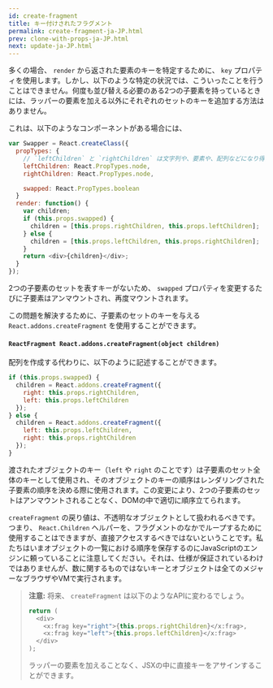 ```yaml
---
id: create-fragment
title: キー付けされたフラグメント
permalink: create-fragment-ja-JP.html
prev: clone-with-props-ja-JP.html
next: update-ja-JP.html
---
```


多くの場合、 `render` から返された要素のキーを特定するために、 `key` プロパティを使用します。しかし、以下のような特定の状況では、こういったことを行うことはできません。何度も並び替える必要のある2つの子要素を持っているときには、ラッパーの要素を加える以外にそれぞれのセットのキーを追加する方法はありません。

これは、以下のようなコンポーネントがある場合には、

```js
var Swapper = React.createClass({
  propTypes: {
    // `leftChildren` と `rightChildren` は文字列や、要素や、配列などになり得ます。
    leftChildren: React.PropTypes.node,
    rightChildren: React.PropTypes.node,

    swapped: React.PropTypes.boolean
  }
  render: function() {
    var children;
    if (this.props.swapped) {
      children = [this.props.rightChildren, this.props.leftChildren];
    } else {
      children = [this.props.leftChildren, this.props.rightChildren];
    }
    return <div>{children}</div>;
  }
});
```

2つの子要素のセットを表すキーがないため、 `swapped` プロパティを変更するたびに子要素はアンマウントされ、再度マウントされます。

この問題を解決するために、子要素のセットのキーを与える `React.addons.createFragment` を使用することができます。

#### `ReactFragment React.addons.createFragment(object children)`

配列を作成する代わりに、以下のように記述することができます。

```js
if (this.props.swapped) {
  children = React.addons.createFragment({
    right: this.props.rightChildren,
    left: this.props.leftChildren
  });
} else {
  children = React.addons.createFragment({
    left: this.props.leftChildren,
    right: this.props.rightChildren
  });
}
```

渡されたオブジェクトのキー（`left` や `right` のことです）は子要素のセット全体のキーとして使用され、そのオブジェクトのキーの順序はレンダリングされた子要素の順序を決める際に使用されます。この変更により、2つの子要素のセットはアンマウントされることなく、DOMの中で適切に順序立てられます。

`createFragment` の戻り値は、不透明なオブジェクトとして扱われるべきです。つまり、 `React.Children` ヘルパーを、フラグメントのなかでループするために使用することはできますが、直接アクセスするべきではないということです。私たちはいまオブジェクトの一覧における順序を保存するのにJavaScriptのエンジンに頼っていることに注意してください。それは、仕様が保証されているわけではありませんが、数に関するものではないキーとオブジェクトは全てのメジャーなブラウザやVMで実行されます。

> **注意:**
> 将来、 `createFragment` は以下のようなAPIに変わるでしょう。
>
> ```js
> return (
>   <div>
>     <x:frag key="right">{this.props.rightChildren}</x:frag>,
>     <x:frag key="left">{this.props.leftChildren}</x:frag>
>   </div>
> );
> ```
>
> ラッパーの要素を加えることなく、JSXの中に直接キーをアサインすることができます。

